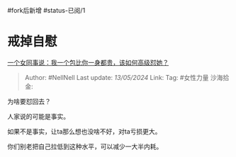 #fork后新增  #status-已阅/1
# 戒掉自慰

[一个女同事说：我一个包比你一身都贵，该如何高级怼她？](https://www.zhihu.com/question/652748482/answer/3497322253)

> Author: #NellNell
> Last update: *13/05/2024*
> Link:
> Tag: #女性力量 
> 沙海拾金:

为啥要怼回去？

人家说的可能是事实。

如果不是事实，让ta那么想也没啥不好，对ta亏损更大。

你们别老把自己拉低到这种水平，可以减少一大半内耗。
